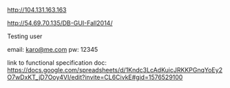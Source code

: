 http://104.131.163.163

http://54.69.70.135/DB-GUI-Fall2014/

Testing user 

email: karo@me.com
pw: 12345

link to functional specification doc:
https://docs.google.com/spreadsheets/d/1Kndc3LcAdKuicJRKKPGnqYoEy2O7wDxKT_jD7Ooy4VI/edit?invite=CL6CivkE#gid=1576529100



